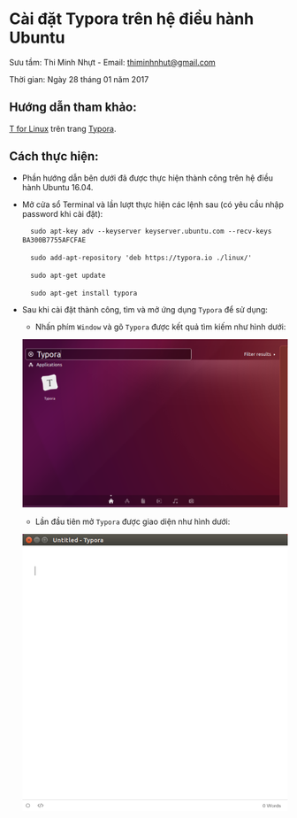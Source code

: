 # Cài đặt Typora trên hệ điều hành Ubuntu

Sưu tầm: Thi Minh Nhựt - Email: thiminhnhut@gmail.com

Thời gian: Ngày 28 tháng 01 năm 2017

## Hướng dẫn tham khảo:

[T for Linux](https://typora.io/#linux) trên trang [Typora](https://typora.io/).

## Cách thực hiện:

* Phần hướng dẫn bên dưới đã được thực hiện thành công trên hệ điều hành Ubuntu 16.04.

* Mở cửa sổ Terminal và lần lượt thực hiện các lệnh sau (có yêu cầu nhập password khi cài đặt):

		sudo apt-key adv --keyserver keyserver.ubuntu.com --recv-keys BA300B7755AFCFAE
		
		sudo add-apt-repository 'deb https://typora.io ./linux/'
		
		sudo apt-get update
		
		sudo apt-get install typora
		
* Sau khi cài đặt thành công, tìm và mở ứng dụng `Typora` để sử dụng:
	
	+ Nhấn phím `Window` và gõ `Typora` được kết quả tìm kiếm như hình dưới:

	![](https://raw.githubusercontent.com/thinhutubt/thinhutubt.github.io/master/typora/images/Typora-Ubuntu1604.png)
	
	+ Lần đầu tiên mở `Typora` được giao diện như hình dưới:
	
	![](https://raw.githubusercontent.com/thinhutubt/thinhutubt.github.io/master/typora/images/Open-Typora.png)
